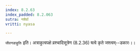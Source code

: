 ```yaml
---
index: 8.2.63
index_padded: 8.2.063
sutra: नशेर्वा
vritti: nyasa

---
```

`जीवनङाहुतिः` इति। अत्राकुत्वपक्षे व्रश्चादिसूत्रेण (8.2.36) षत्वे कृते जश्त्वम्--डकारः।।